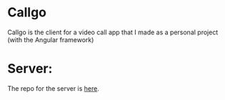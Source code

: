 # Callgo
Callgo is the client for a video call app that I made as a personal project (with the Angular framework)

# Server:
The repo for the server is [here](https://github.com/HoriaBosoanca/callgo-server).
